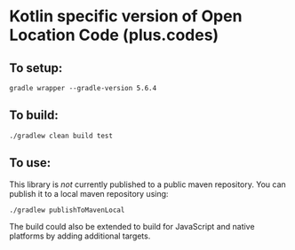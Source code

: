 # Kotlin specific version of Open Location Code (plus.codes)

## To setup:

```shell script
gradle wrapper --gradle-version 5.6.4
```

## To build:

```shell script
./gradlew clean build test
```

## To use:

This library is *not* currently published to a public maven repository.  You can publish it to a local maven repository using:

```shell script
./gradlew publishToMavenLocal
``` 

The build could also be extended to build for JavaScript and native platforms by adding additional targets.